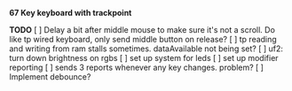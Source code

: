 __67 Key keyboard with trackpoint__


__TODO__
[ ] Delay a bit after middle mouse to make sure it's not a scroll. Do like tp wired keyboard, only send middle button on release?
[ ] tp reading and writing from ram stalls sometimes. dataAvailable not being set?
[ ] uf2: turn down brightness on rgbs
[ ] set up system for leds
[ ] set up modifier reporting
[ ] sends 3 reports whenever any key changes. problem?
[ ] Implement debounce?
